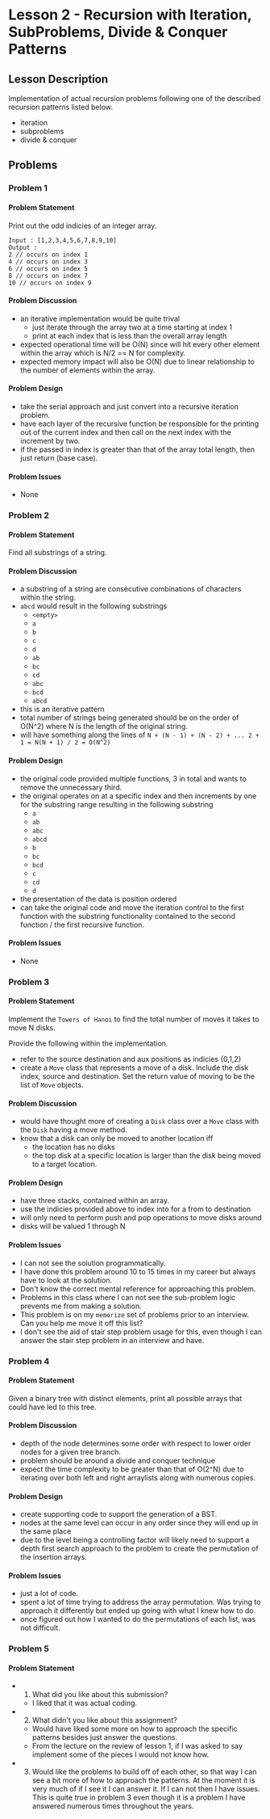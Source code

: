 # Lesson 2 - Recursion with Iteration, SubProblems, Divide & Conquer Patterns
## Lesson Description
Implementation of actual recursion problems following one of the described recursion patterns listed below.
- iteration
- subproblems
- divide & conquer

## Problems
### Problem 1
#### Problem Statement
>
Print out the odd indicies of an integer array.
>
```
Input : [1,2,3,4,5,6,7,8,9,10]
Output : 
2 // occurs on index 1
4 // occurs on index 3
6 // occurs on index 5
8 // occurs on index 7
10 // occurs on index 9
```

#### Problem Discussion
- an iterative implementation would be quite trival
  - just iterate through the array two at a time starting at index 1
  - print at each index that is less than the overall array length
- expected operational time will be O(N) since will hit every other element within the array which is N/2 == N for complexity.
- expected memory impact will also be O(N) due to linear relationship to the number of elements within the array.

#### Problem Design
- take the serial approach and just convert into a recursive iteration problem.
- have each layer of the recursive function be responsible for the printing out of the current index and then call on the next index with the increment by two.
- if the passed in index is greater than that of the array total length, then just return (base case).

#### Problem Issues
- None

### Problem 2
#### Problem Statement
>
Find all substrings of a string.

#### Problem Discussion
- a substring of a string are consecutive combinations of characters within the string.
- `abcd` would result in the following substrings
  - `<empty>`
  - `a`
  - `b`
  - `c`
  - `d`
  - `ab`
  - `bc`
  - `cd`
  - `abc`
  - `bcd`
  - `abcd`
- this is an iterative pattern
- total number of strings being generated should be on the order of O(N^2) where N is the length of the original string.
- will have something along the lines of `N + (N - 1) + (N - 2) + ... 2 + 1 = N(N + 1) / 2 = O(N^2)`

#### Problem Design
- the original code provided multiple functions, 3 in total and wants to remove the unnecessary third.
- the original operates on at a specific index and then increments by one for the substring range resulting in the following substring
  - `a`
  - `ab`
  - `abc`
  - `abcd`
  - `b`
  - `bc`
  - `bcd`
  - `c`
  - `cd`
  - `d`
- the presentation of the data is position ordered
- can take the original code and move the iteration control to the first function with the substring functionality contained to the second function / the first recursive function.

#### Problem Issues
- None

### Problem 3
#### Problem Statement
>
Implement the `Towers of Hanoi` to find the total number of moves it takes to move N disks.
>
Provide the following within the implementation.
- refer to the source destination and aux positions as indicies {0,1,2}
- create a `Move` class that represents a move of a disk.  Include the disk index, source and destination.  Set the return value of moving to be the list of `Move` objects.

#### Problem Discussion
- would have thought more of creating a `Disk` class over a `Move` class with the `Disk` having a move method.
- know that a disk can only be moved to another location iff
  - the location has no disks
  - the top disk at a specific location is larger than the disk being moved to a target location.

#### Problem Design
- have three stacks, contained within an array.  
- use the indicies provided above to index into for a from to destination
- will only need to perform push and pop operations to move disks around
- disks will be valued 1 through N

#### Problem Issues
- I can not see the solution programmatically.
- I have done this problem around 10 to 15 times in my career but always have to look at the solution.
- Don't know the correct mental reference for approaching this problem.
- Problems in this class where I can not see the sub-problem logic prevents me from making a solution.
- This problem is on my `memorize` set of problems prior to an interview.  Can you help me move it off this list?
- I don't see the aid of stair step problem usage for this, even though I can answer the stair step problem in an interview and have.

### Problem 4
#### Problem Statement
>
Given a binary tree with distinct elements, print all possible arrays that could have led to this tree.

#### Problem Discussion
- depth of the node determines some order with respect to lower order nodes for a given tree branch.
- problem should be around a divide and conquer technique
- expect the time complexity to be greater than that of O(2^N) due to iterating over both left and right arraylists along with numerous copies.

#### Problem Design
- create supporting code to support the generation of a BST.
- nodes at the same level can occur in any order since they will end up in the same place
- due to the level being a controlling factor will likely need to support a depth first search approach to the problem to create the permutation of the insertion arrays. 

#### Problem Issues
- just a lot of code.
- spent a lot of time trying to address the array permutation.  Was trying to approach it differently but ended up going with what I knew how to do.
- once figured out how I wanted to do the permutations of each list, was not difficult.

### Problem 5
#### Problem Statement
>
- 1. What did you like about this submission?
  - I liked that it was actual coding.
- 2. What didn't you like about this assignment?
  - Would have liked some more on how to approach the specific patterns besides just answer the questions.
  - From the lecture on the review of lesson 1, if I was asked to say implement some of the pieces I would not know how.  
- 3. Would like the problems to build off of each other, so that way I can see a bit more of how to approach the patterns.  At the moment it is very much of if I see it I can answer it.  If I can not then I have issues.  This is quite true in problem 3 even though it is a problem I have answered numerous times throughout the years.